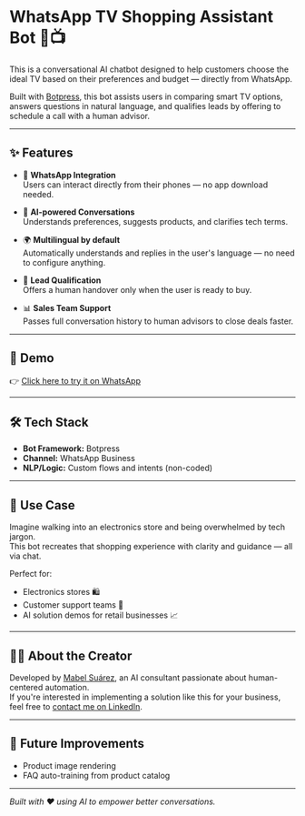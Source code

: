 # WhatsApp TV Shopping Assistant Bot 🤖📺

This is a conversational AI chatbot designed to help customers choose the ideal TV based on their preferences and budget — directly from WhatsApp.

Built with [Botpress](https://botpress.com), this bot assists users in comparing smart TV options, answers questions in natural language, and qualifies leads by offering to schedule a call with a human advisor.

---

## ✨ Features

- 📱 **WhatsApp Integration**  
  Users can interact directly from their phones — no app download needed.

- 🧠 **AI-powered Conversations**  
  Understands preferences, suggests products, and clarifies tech terms.

- 🌍 **Multilingual by default**  
  Automatically understands and replies in the user's language — no need to configure anything.

- 🎯 **Lead Qualification**  
  Offers a human handover only when the user is ready to buy.

- 📊 **Sales Team Support**  
  Passes full conversation history to human advisors to close deals faster.

---

## 🔗 Demo

👉 [Click here to try it on WhatsApp](https://wa.me/51933976199)

---

## 🛠 Tech Stack

- **Bot Framework:** Botpress
- **Channel:** WhatsApp Business
- **NLP/Logic:** Custom flows and intents (non-coded)

---

## 📌 Use Case

Imagine walking into an electronics store and being overwhelmed by tech jargon.  
This bot recreates that shopping experience with clarity and guidance — all via chat.

Perfect for:
- Electronics stores 🛍️
- Customer support teams 💬
- AI solution demos for retail businesses 📈

---

## 🙋‍♀️ About the Creator

Developed by [Mabel Suárez](https://www.linkedin.com/in/mabel-suarez-gros), an AI consultant passionate about human-centered automation.  
If you're interested in implementing a solution like this for your business, feel free to [contact me on LinkedIn](https://www.linkedin.com/in/mabel-suarez-gros).

---

## 🧪 Future Improvements

- Product image rendering
- FAQ auto-training from product catalog

---

*Built with ❤️ using AI to empower better conversations.*
